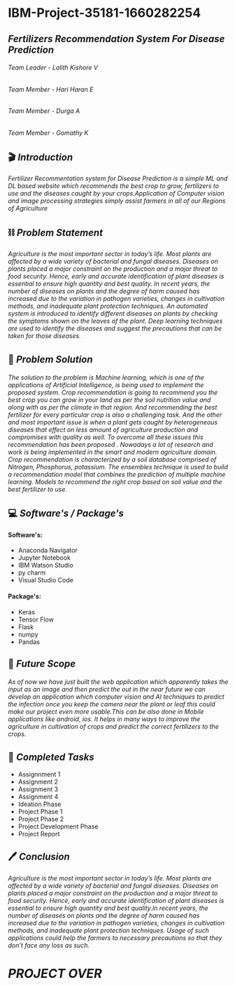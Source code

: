 # IBM-Project-35181-1660282254
## ***Fertilizers Recommendation System For Disease Prediction***
###### Team Leader - Lalith Kishore V
###### Team Member - Hari Haran E
###### Team Member - Durga A
###### Team Member - Gomathy K
## :clapper: ***Introduction***
###### _Fertilizer Recommentation system for Disease Prediction is a simple ML and DL based website which recommends the best crop to grow, fertilizers to use and the diseases caught by your crops.Application of Computer vision and image processing strategies simply assist farmers in all of our Regions of Agriculture_
## :chains: ***Problem Statement***
###### _Agriculture is the most important sector in today’s life. Most plants are affected by a wide variety of bacterial and fungal diseases. Diseases on plants placed a major constraint on the production and a major threat to food security. Hence, early and accurate identification of plant diseases is essential to ensure high quantity and best quality. In recent years, the number of diseases on plants and the degree of harm caused has increased due to the variation in pathogen varieties, changes in cultivation methods, and inadequate plant protection techniques. An automated system is introduced to identify different diseases on plants by checking the symptoms shown on the leaves of the plant. Deep learning techniques are used to identify the diseases and suggest the precautions that can be taken for those diseases._
## :mag_right: ***Problem Solution***
###### _The solution to the problem is Machine learning, which is one of the applications of Artificial Intelligence, is being used to implement the proposed system. Crop recommendation is going to recommend you the best crop you can grow in your land as per the soil nutrition value and along with as per the climate in that region. And recommending the best fertilizer for every particular crop is also a challenging task. And the other and most important issue is when a plant gets caught by heterogeneous diseases that effect on less amount of agriculture production and compromises with quality as well. To overcome all these issues this recommendation has been proposed . Nowadays a lot of research and work is being implemented in the smart and modern agriculture domain. Crop recommendation is characterized by a soil database comprised of Nitrogen, Phosphorus, potassium. The ensembles technique is used to build a recommendation model that combines the prediction of multiple machine learning. Models to recommend the right crop based on soil value and the best fertilizer to use._
## :computer: ***Software's / Package's*** 
#### Software's:

* Anaconda Navigator
* Jupyter Notebook
* IBM Watson Studio
* py charm
* Visual Studio Code
#### Package's:

* Keras
* Tensor Flow
* Flask
* numpy
* Pandas
## :bookmark_tabs: ***Future Scope***
###### _As of now we have just built the web application which apparently takes the input as an image and then predict the out in the near future we can develop an application which computer vision and AI techniques to predict the infection once you keep the camera near the plant or leaf this could make our project even more usable.This can be also done in Mobile applications like android, ios. It helps in many ways to improve the agriculture in cultivation of crops and predict the correct fertilizers to the crops._
## :dart: ***Completed Tasks*** 
* Assignnment 1
* Assignment 2
* Assignment 3
* Assignment 4
* Ideation Phase
* Project Phase 1
* Project Phase 2
* Project Development Phase
* Project Report
## :pen: ***Conclusion***
###### _Agriculture is the most important sector in today’s life. Most plants are affected by a wide variety of bacterial and fungal diseases. Diseases on plants placed a major constraint on the production and a major threat to food security. Hence, early and accurate identification of plant diseases is essential to ensure high quantity and best quality.In recent years, the number of diseases on plants and the degree of harm caused has increased due to the variation in pathogen varieties, changes in cultivation methods, and inadequate plant protection techniques. Usage of such applications could help the farmers to necessary precautions so that they don’t face any loss as such._
# *PROJECT OVER*
